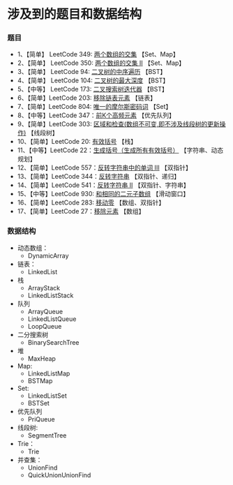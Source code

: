 # 涉及到的题目和数据结构

### 题目
- 1、【简单】 LeetCode 349: [两个数组的交集](https://leetcode-cn.com/problems/intersection-of-two-arrays/) 【Set、Map】
- 2、【简单】 LeetCode 350: [两个数组的交集 II](https://leetcode-cn.com/problems/intersection-of-two-arrays-ii/) 【Set、Map】
- 3、【简单】 LeetCode 94: [二叉树的中序遍历](https://leetcode-cn.com/problems/binary-tree-inorder-traversal/) 【BST】
- 4、【简单】 LeetCode 104: [二叉树的最大深度](https://leetcode-cn.com/problems/maximum-depth-of-binary-tree/) 【BST】
- 5、【中等】 LeetCode 173: [二叉搜索树迭代器](https://leetcode-cn.com/problems/binary-search-tree-iterator/) 【BST】
- 6、【简单】LeetCode 203: [移除链表元素](https://leetcode-cn.com/problems/remove-linked-list-elements/) 【链表】
- 7、【简单】LeetCode 804: [唯一的摩尔斯密码词](https://leetcode-cn.com/problems/unique-morse-code-words/) 【Set】
- 8、【中等】LeetCode 347：[前K个高频元素](https://leetcode-cn.com/problems/top-k-frequent-elements/) 【优先队列】
- 9、【简单】LeetCode 303: [区域和检查(数组不可变,即不涉及线段树的更新操作)](https://leetcode-cn.com/problems/range-sum-query-immutable/) 【线段树】
- 10、【简单】LeetCode 20: [有效括号](https://leetcode-cn.com/problems/valid-parentheses/) 【栈】
- 11、【中等】LeetCode 22：[生成括号（生成所有有效括号）](https://leetcode-cn.com/problems/generate-parentheses/) 【字符串、动态规划】
- 12、【简单】LeetCode 557：[反转字符串中的单词 III](https://leetcode-cn.com/problems/reverse-words-in-a-string-iii/) 【双指针】
- 13、【简单】LeetCode 344：[反转字符串](https://leetcode-cn.com/problems/reverse-string/) 【双指针、递归】
- 14、【简单】LeetCode 541：[反转字符串 II](https://leetcode-cn.com/problems/reverse-string-ii/) 【双指针、字符串】
- 15、【中等】LeetCode 930: [和相同的二元子数组](https://leetcode-cn.com/problems/binary-subarrays-with-sum/) 【滑动窗口】
- 16、【简单】LeetCode 283: [移动零](https://leetcode-cn.com/problems/move-zeroes/) 【数组、双指针】
- 17、【简单】LeetCode 27：[移除元素](https://leetcode-cn.com/problems/remove-element/) 【数组】

### 数据结构  
- 动态数组：
  * DynamicArray
- 链表：
  * LinkedList
- 栈
  * ArrayStack
  * LinkedListStack
- 队列
  * ArrayQueue
  * LinkedListQueue
  * LoopQueue  
- 二分搜索树
  * BinarySearchTree
- 堆
  * MaxHeap
- Map:
  * LinkedListMap
  * BSTMap
- Set: 
  * LinkedListSet
  * BSTSet
- 优先队列
  * PriQueue
- 线段树:
  * SegmentTree
- Trie：
  * Trie
- 并查集：
  * UnionFind
  * QuickUnionUnionFind  
